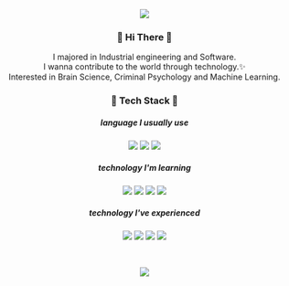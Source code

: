 <p align="center">
<img src = "https://capsule-render.vercel.app/api?type=wave&color=FADA5E&&height=200&text=hyenLog();">
</p>
<h3 align="center"> 🥕 Hi There 🥕 </h3>
<p align="center">
I majored in Industrial engineering and Software.
<br>
I wanna contribute to the world through technology.✨
<br>
Interested in Brain Science, Criminal Psychology and Machine Learning.
</p>

<h3 align="center"> 🚀 Tech Stack 🚀 </h3>

<h5 align="center"> language I usually use </h5>
<p align="center">
<img src="https://img.shields.io/badge/C++-00599C?style=flat-square&logo=C%2B%2B&logoColor=white"/> <img src="https://img.shields.io/badge/Python-3766AB?style=flat-square&logo=Python&logoColor=white"/> <img src="https://img.shields.io/badge/R-276DC3?style=flat-square&logo=R&logoColor=white"/>
</p>

<h5 align="center"> technology I'm learning </h5>
<p align="center">
<img src="https://img.shields.io/badge/AWS-232F3E?style=flat-square&logo=amazonAWS&logoColor=white"/> <img src="https://img.shields.io/badge/Kubernetes-326CE5?style=flat-square&logo=Kubernetes&logoColor=white"/> <img src="https://img.shields.io/badge/Dart-0175C2?style=flat-square&logo=Dart&logoColor=white"/> <img src="https://img.shields.io/badge/Flutter-02569B?style=flat-square&logo=Flutter&logoColor=white"/>
</p>

<h5 align="center"> technology I've experienced </h5>
<p align="center">
<img src="https://img.shields.io/badge/Java-007396?style=flat-square&logo=Java&logoColor=white"/> <img src="https://img.shields.io/badge/C-A8B9CC?style=flat-square&logo=C&logoColor=white"/> <img src="https://img.shields.io/badge/CSS3-1572B6?style=flat-square&logo=CSS3&logoColor=white"/> <img src="https://img.shields.io/badge/Docker-2496ED?style=flat-square&logo=Docker&logoColor=white"/> 
</p>


<br>
<p align="center">
<img src="http://mazassumnida.wtf/api/v2/generate_badge?boj=mymelody">
</p>

